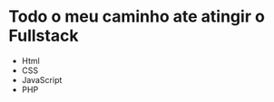 <h1>Todo o meu caminho ate atingir o Fullstack</h1>
<ul>
  <li>Html</li>
  <li>CSS</li>
  <li>JavaScript</li>
  <li>PHP</li>
</ul>
